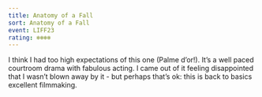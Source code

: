 ```yaml
---
title: Anatomy of a Fall
sort: Anatomy of a Fall
event: LIFF23
rating: ❄️❄️❄️❄️
---
```

I think I had too high expectations of this one (Palme d’or!). It’s a well paced courtroom drama with fabulous acting. I came out of it feeling disappointed that I wasn’t blown away by it - but perhaps that’s ok: this is back to basics excellent filmmaking.
